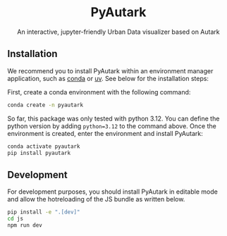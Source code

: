 <h1 align="center">PyAutark</h1>

<div align="center">
    An interactive, jupyter-friendly Urban Data visualizer based on Autark
</div>


## Installation

We recommend you to install PyAutark within an environment manager application, such as [conda](https://anaconda.org/anaconda/conda) or [uv](https://github.com/astral-sh/uv). See below for the installation steps:

First, create a conda environment with the following command:

```sh
conda create -n pyautark
```

So far, this package was only tested with python 3.12. You can define the python version by adding `python=3.12` to the command above. Once the environment is created, enter the environment and install PyAutark:

```sh
conda activate pyautark
pip install pyautark
```

## Development

For development purposes, you should install PyAutark in editable mode and allow the hotreloading of the JS bundle as written below.

```sh
pip install -e ".[dev]"
cd js
npm run dev
```

<!-- ```sh
pip install ipyutk
```

or with [uv](https://github.com/astral-sh/uv):

```sh
uv add ipyutk
```

## Development

We recommend using [uv](https://github.com/astral-sh/uv) for development.
It will automatically manage virtual environments and dependencies for you.

```sh
uv run jupyter lab example.ipynb
```

Alternatively, create and manage your own virtual environment:

```sh
python -m venv .venv
source .venv/bin/activate
pip install -e ".[dev]"
jupyter lab example.ipynb
```

The widget front-end code bundles it's JavaScript dependencies. After setting up Python,
make sure to install these dependencies locally:

```sh
npm install
```

While developing, you can run the following in a separate terminal to automatically
rebuild JavaScript as you make changes:

```sh
npm run dev
```

Open `example.ipynb` in JupyterLab, VS Code, or your favorite editor
to start developing. Changes made in `js/` will be reflected
in the notebook. -->
